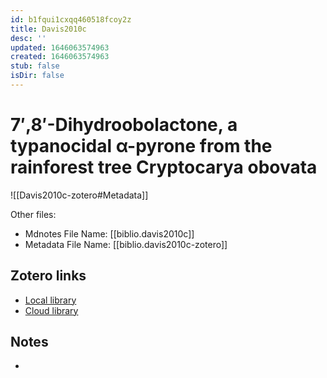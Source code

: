 ```yaml
---
id: b1fqui1cxqq460518fcoy2z
title: Davis2010c
desc: ''
updated: 1646063574963
created: 1646063574963
stub: false
isDir: false
---
```

# 7′,8′-Dihydroobolactone, a typanocidal <span class="nocase">α</span>-pyrone from the rainforest tree Cryptocarya obovata

![[Davis2010c-zotero#Metadata]]

Other files:
* Mdnotes File Name: [[biblio.davis2010c]]
* Metadata File Name: [[biblio.davis2010c-zotero]]

##  Zotero links
* [Local library](zotero://select/items/1_5YQ7QUMD)
* [Cloud library](http://zotero.org/users/7593438/items/5YQ7QUMD)

## Notes
- 
